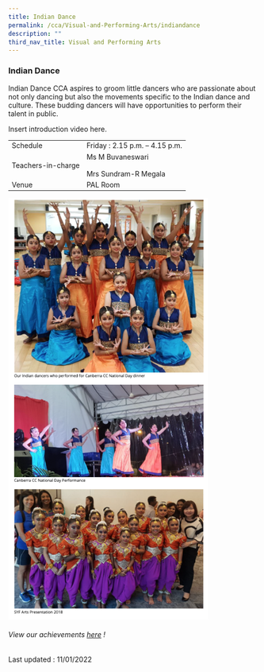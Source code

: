 ```yaml
---
title: Indian Dance
permalink: /cca/Visual-and-Performing-Arts/indiandance
description: ""
third_nav_title: Visual and Performing Arts
---
```

### Indian Dance

Indian Dance CCA aspires to groom little dancers who are passionate about not only dancing but also the movements specific to the Indian dance and culture. These budding dancers will have opportunities to perform their talent in public.

Insert introduction video here.

|  |  |
|---|---|
| Schedule | Friday : 2.15 p.m. – 4.15 p.m. |
| Teachers-in-charge | Ms M Buvaneswari <br><br>Mrs Sundram-R Megala  |
|  Venue | PAL Room |

<img src="/images/idance.png" 
     style="width:80%">

###### View our achievements [here](https://moe-sembawangpri-staging.netlify.app/our-students/non-academic-achievements/aesthetics) !

Last updated : 11/01/2022